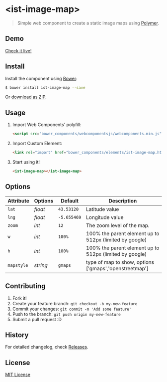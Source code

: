# &lt;ist-image-map&gt;

> Simple web component to create a static image maps using [Polymer](http://www.polymer-project.org/).


## Demo

[Check it live!](http://quelicoto.es/polymer/ist-image-map/index.html)

## Install

Install the component using [Bower](http://bower.io/):

```sh
$ bower install ist-image-map --save
```

Or [download as ZIP](https://github.com/Isiat/ist-image-map/archive/master.zip).

## Usage

1. Import Web Components' polyfill:

    ```html
    <script src="bower_components/webcomponentsjs/webcomponents.min.js"></script>
    ```

2. Import Custom Element:

    ```html
    <link rel="import" href="bower_components/elements/ist-image-map.html">
    ```

3. Start using it!

    ```html
    <ist-image-map></ist-image-map>
    ```

## Options

Attribute     | Options     | Default      | Description
---           | ---         | ---          | ---
`lat`         | *float*     | `43.53120`   | Latitude value
`lng`         | *float*     | `-5.655469`  | Longitude value
`zoom`        | *int*       | `12`         | The zoom level of the map.
`w`           | *int*       | `100%`       | 100% the parent element up to 512px (limited by google)
`h`           | *int*       | `100%`       | 100% the parent element up to 512px (limited by google)
`mapstyle`    | *string*    | `gmaps`      | type of map to show, options ['gmaps','openstreetmap']


## Contributing

1. Fork it!
2. Create your feature branch: `git checkout -b my-new-feature`
3. Commit your changes: `git commit -m 'Add some feature'`
4. Push to the branch: `git push origin my-new-feature`
5. Submit a pull request :D

## History

For detailed changelog, check [Releases](https://github.com/Isiat/ist-image-map/releases).

## License

[MIT License](http://opensource.org/licenses/MIT)